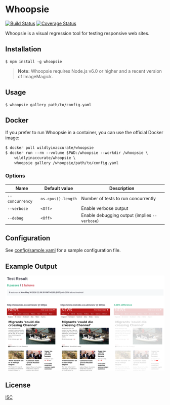 # Whoopsie

[![Build Status](https://img.shields.io/travis/wildlyinaccurate/whoopsie.svg?style=flat-square)](https://travis-ci.org/wildlyinaccurate/whoopsie)
[![Coverage Status](https://img.shields.io/coveralls/wildlyinaccurate/whoopsie.svg?style=flat-square)](https://coveralls.io/repos/github/wildlyinaccurate/whoopsie/badge.svg?branch=master)

Whoopsie is a visual regression tool for testing responsive web sites.

## Installation

```
$ npm install -g whoopsie
```

> **Note:** Whoopsie requires Node.js v6.0 or higher and a recent version of ImageMagick.

## Usage

```
$ whoopsie gallery path/to/config.yaml
```

## Docker

If you prefer to run Whoopsie in a container, you can use the official Docker image:

```
$ docker pull wildlyinaccurate/whoopsie
$ docker run --rm --volume $PWD:/whoopsie --workdir /whoopsie \
    wildlyinaccurate/whoopsie \
    whoopsie gallery /whoopsie/path/to/config.yaml
```

### Options

| Name            | Default value      | Description                                   |
|-----------------|--------------------|-----------------------------------------------|
| `--concurrency` | `os.cpus().length` | Number of tests to run concurrently           |
| `--verbose`     | `<Off>`            | Enable verbose output                         |
| `--debug`       | `<Off>`            | Enable debugging output (implies `--verbose`) |

## Configuration

See [config/sample.yaml](./config/sample.yaml) for a sample configuration file.

## Example Output

[![](./example-output.png)](./example-output.png)

## License

[ISC](./LICENSE)
